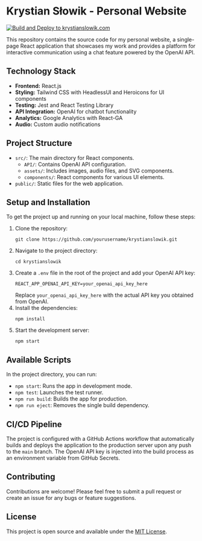
# Krystian Słowik - Personal Website
[![Build and Deploy to krystianslowik.com](https://github.com/krystianslowik/krystianslowik/actions/workflows/deploy.yml/badge.svg)](https://github.com/krystianslowik/krystianslowik/actions/workflows/deploy.yml)

This repository contains the source code for my personal website, a single-page React application that showcases my work and provides a platform for interactive communication using a chat feature powered by the OpenAI API.

## Technology Stack

- **Frontend:** React.js
- **Styling:** Tailwind CSS with HeadlessUI and Heroicons for UI components
- **Testing:** Jest and React Testing Library
- **API Integration:** OpenAI for chatbot functionality
- **Analytics:** Google Analytics with React-GA
- **Audio:** Custom audio notifications

## Project Structure

- `src/`: The main directory for React components.
  - `API/`: Contains OpenAI API configuration.
  - `assets/`: Includes images, audio files, and SVG components.
  - `components/`: React components for various UI elements.
- `public/`: Static files for the web application.

## Setup and Installation

To get the project up and running on your local machine, follow these steps:

1. Clone the repository:
   ```
   git clone https://github.com/yourusername/krystianslowik.git
   ```
2. Navigate to the project directory:
   ```
   cd krystianslowik
   ```
3. Create a `.env` file in the root of the project and add your OpenAI API key:
   ```
   REACT_APP_OPENAI_API_KEY=your_openai_api_key_here
   ```
   Replace `your_openai_api_key_here` with the actual API key you obtained from OpenAI.
4. Install the dependencies:
   ```
   npm install
   ```
5. Start the development server:
   ```
   npm start
   ```

## Available Scripts

In the project directory, you can run:

- `npm start`: Runs the app in development mode.
- `npm test`: Launches the test runner.
- `npm run build`: Builds the app for production.
- `npm run eject`: Removes the single build dependency.

## CI/CD Pipeline

The project is configured with a GitHub Actions workflow that automatically builds and deploys the application to the production server upon any push to the `main` branch. The OpenAI API key is injected into the build process as an environment variable from GitHub Secrets.

## Contributing

Contributions are welcome! Please feel free to submit a pull request or create an issue for any bugs or feature suggestions.

## License

This project is open source and available under the [MIT License](https://opensource.org/license/mit/).
